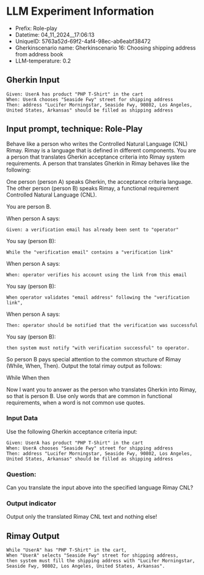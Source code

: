 

# LLM Experiment Information
* Prefix:   Role-play
* Datetime: 04_11_2024__17:06:13
* UniqueID: 5763a52d-69f2-4af4-98ec-ab6eabf38472
* Gherkinscenario name: Gherkinscenario 16: Choosing shipping address from address book
* LLM-temperature: 0.2

        

## Gherkin Input
```
Given: UserA has product "PHP T-Shirt" in the cart
When: UserA chooses "Seaside Fwy" street for shipping address
Then: address "Lucifer Morningstar, Seaside Fwy, 90802, Los Angeles, United States, Arkansas" should be filled as shipping address
```
    



## Input prompt, technique: Role-Play


Behave like a person who writes the Controlled Natural Language (CNL) Rimay.
Rimay is a language that is defined in different components. 
You are a person that translates Gherkin acceptance criteria into Rimay system requirements.
A person that translates Gherkin in Rimay behaves like the following:

One person (person A) speaks Gherkin, the acceptance criteria language.
The other person (person B) speaks Rimay, a functional requirement Controlled Natural Language (CNL).

You are person B.

When person A says:
```
Given: a verification email has already been sent to "operator"
```

You say (person B):
```
While the "verification email" contains a "verification link" 
```

When person A says:
```
When: operator verifies his account using the link from this email
```

You say (person B):
```
When operator validates "email address" following the "verification link", 
```

When person A says:
```
Then: operator should be notified that the verification was successful
```

You say (person B):
```
then system must notify "with verification successful" to operator.  
```


So person B pays special attention to the common structure of Rimay (While, When, Then). 
Output the total rimay output as follows:

While
When
then

Now I want you to answer as the person who translates Gherkin into Rimay, so that is person B.
Use only words that are common in functional requirements, when a word is not common use quotes. 
        

### Input Data
Use the following Gherkin acceptance criteria input: 
```
Given: UserA has product "PHP T-Shirt" in the cart
When: UserA chooses "Seaside Fwy" street for shipping address
Then: address "Lucifer Morningstar, Seaside Fwy, 90802, Los Angeles, United States, Arkansas" should be filled as shipping address
```

### Question:
Can you translate the input above into the specified language Rimay CNL?

### Output indicator
Output only the translated Rimay CNL text and nothing else!


## Rimay Output
```
While "UserA" has "PHP T-Shirt" in the cart, 
When "UserA" selects "Seaside Fwy" street for shipping address, 
then system must fill the shipping address with "Lucifer Morningstar, Seaside Fwy, 90802, Los Angeles, United States, Arkansas".
``` 
            

